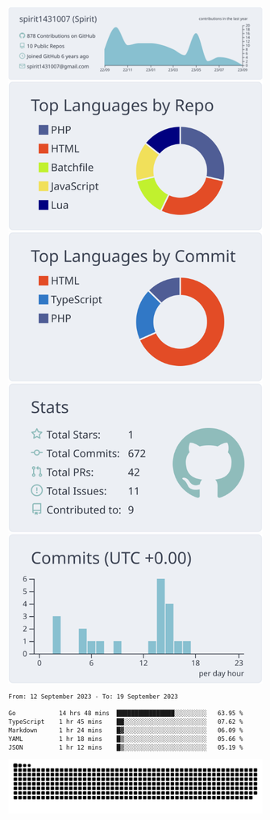 [![](https://raw.githubusercontent.com/spirit1431007/spirit1431007/master/profile-summary-card-output/nord_bright/0-profile-details.svg)](https://git.io/spiritx)
[![](https://raw.githubusercontent.com/spirit1431007/spirit1431007/master/profile-summary-card-output/nord_bright/1-repos-per-language.svg)](https://git.io/spiritx) [![](https://raw.githubusercontent.com/spirit1431007/spirit1431007/master/profile-summary-card-output/nord_bright/2-most-commit-language.svg)](https://git.io/spiritx)
[![](https://raw.githubusercontent.com/spirit1431007/spirit1431007/master/profile-summary-card-output/nord_bright/3-stats.svg)](https://git.io/spiritx) [![](https://raw.githubusercontent.com/spirit1431007/spirit1431007/master/profile-summary-card-output/nord_bright/4-productive-time.svg)](https://git.io/spiritx)

<!--START_SECTION:waka-->

```txt
From: 12 September 2023 - To: 19 September 2023

Go            14 hrs 48 mins  ████████████████░░░░░░░░░   63.95 %
TypeScript    1 hr 45 mins    ██░░░░░░░░░░░░░░░░░░░░░░░   07.62 %
Markdown      1 hr 24 mins    █▓░░░░░░░░░░░░░░░░░░░░░░░   06.09 %
YAML          1 hr 18 mins    █▒░░░░░░░░░░░░░░░░░░░░░░░   05.66 %
JSON          1 hr 12 mins    █▒░░░░░░░░░░░░░░░░░░░░░░░   05.19 %
```

<!--END_SECTION:waka-->

![contribution](https://github.com/spirit1431007/spirit1431007/blob/output/github-contribution-grid-snake.svg)
